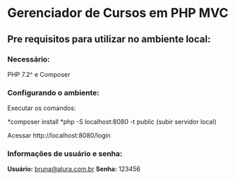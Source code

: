 # **Gerenciador de Cursos em PHP MVC**

## **Pre requisitos para utilizar no ambiente local:**

### Necessário:

PHP 7.2^ e Composer

### Configurando o ambiente:

Executar os comandos:

*composer install
*php -S localhost:8080 -t public (subir servidor local)

Acessar http://localhost:8080/login

### Informações de usuário e senha:

**Usuário:** bruna@alura.com.br
**Senha:** 123456

